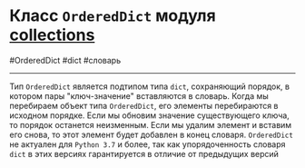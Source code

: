 # Класс `OrderedDict` модуля [collections](_collections%20-%20модуль.md)
#OrderedDict #dict #словарь 
***
Тип `OrderedDict` является подтипом типа `dict`, сохраняющий порядок, в котором пары "ключ-значение" вставляются в словарь. Когда мы перебираем объект типа `OrderedDict`, его элементы перебираются в исходном порядке. Если мы обновим значение существующего ключа, то порядок останется неизменным. Если мы удалим элемент и вставим его снова, то этот элемент будет добавлен в конец словаря.
`OrderedDict` не актуален для `Python 3.7` и более, так как упорядоченность словаря `dict` в этих версиях гарантируется в отличие от предыдущих версий